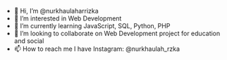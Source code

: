 - 👋 Hi, I’m @nurkhaulaharrizka
- 👀 I’m interested in Web Development
- 🌱 I’m currently learning JavaScript, SQL, Python, PHP
- 💞️ I’m looking to collaborate on Web Development project for education and social
- 📫 How to reach me I have Instagram: @nurkhaulah_rzka

<!---
nurkhaulaharrizka/nurkhaulaharrizka is a ✨ special ✨ repository because its `README.md` (this file) appears on your GitHub profile.
You can click the Preview link to take a look at your changes.
--->
